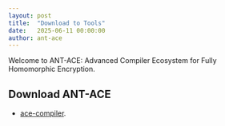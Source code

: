```yaml
---
layout: post
title:  "Download to Tools"
date:   2025-06-11 00:00:00
author: ant-ace
---
```


Welcome to ANT-ACE: Advanced Compiler Ecosystem for Fully Homomorphic Encryption.

## Download ANT-ACE
- [ace-compiler](https://github.com/ant-research/ace-compiler).
